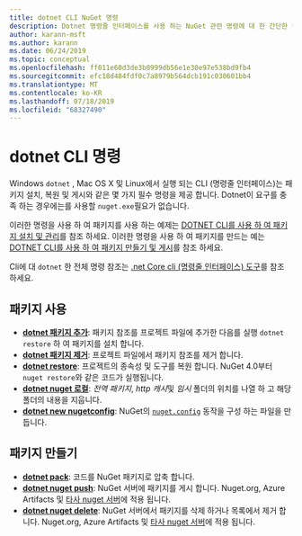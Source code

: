 ```yaml
---
title: dotnet CLI NuGet 명령
description: Dotnet 명령줄 인터페이스를 사용 하는 NuGet 관련 명령에 대 한 간단한 참조입니다.
author: karann-msft
ms.author: karann
ms.date: 06/24/2019
ms.topic: conceptual
ms.openlocfilehash: ff011e60d3de3b0999db56e1e30e97e538bd9fb4
ms.sourcegitcommit: efc18d484fdf0c7a8979b564dcb191c030601bb4
ms.translationtype: MT
ms.contentlocale: ko-KR
ms.lasthandoff: 07/18/2019
ms.locfileid: "68327490"
---
```

# <a name="dotnet-cli-commands"></a>dotnet CLI 명령

Windows `dotnet` , Mac OS X 및 Linux에서 실행 되는 CLI (명령줄 인터페이스)는 패키지 설치, 복원 및 게시와 같은 몇 가지 필수 명령을 제공 합니다. Dotnet이 요구를 충족 하는 경우에는를 사용할 `nuget.exe`필요가 없습니다.

이러한 명령을 사용 하 여 패키지를 사용 하는 예제는 [DOTNET CLI를 사용 하 여 패키지 설치 및 관리](../consume-packages/install-use-packages-dotnet-cli.md)를 참조 하세요. 이러한 명령을 사용 하 여 패키지를 만드는 예는 [DOTNET CLI를 사용 하 여 패키지 만들기 및 게시](../quickstart/create-and-publish-a-package-using-the-dotnet-cli.md)를 참조 하세요.

Cli에 대 `dotnet` 한 전체 명령 참조는 [.net Core cli (명령줄 인터페이스) 도구](/dotnet/core/tools/?tabs=netcore2x)를 참조 하세요.

## <a name="package-consumption"></a>패키지 사용

- [**dotnet 패키지 추가**](/dotnet/core/tools/dotnet-add-package): 패키지 참조를 프로젝트 파일에 추가한 다음를 실행 `dotnet restore` 하 여 패키지를 설치 합니다.
- [**dotnet 패키지 제거**](/dotnet/core/tools/dotnet-remove-package): 프로젝트 파일에서 패키지 참조를 제거 합니다.
- [**dotnet restore**](/dotnet/core/tools/dotnet-restore?tabs=netcore2x): 프로젝트의 종속성 및 도구를 복원 합니다. NuGet 4.0부터 `nuget restore`와 같은 코드가 실행됩니다.
- [**dotnet nuget 로컬**](/dotnet/core/tools/dotnet-nuget-locals): *전역 패키지*, *http 캐시*및 *임시* 폴더의 위치를 나열 하 고 해당 폴더의 내용을 지웁니다.
- [**dotnet new nugetconfig**](/dotnet/core/tools/dotnet-new): NuGet의 [`nuget.config`](../reference/nuget-config-file.md) 동작을 구성 하는 파일을 만듭니다.

## <a name="package-creation"></a>패키지 만들기

- [**dotnet pack**](/dotnet/core/tools/dotnet-pack?tabs=netcore2x): 코드를 NuGet 패키지로 압축 합니다.
- [**dotnet nuget push**](/dotnet/core/tools/dotnet-nuget-push): NuGet 서버에 패키지를 게시 합니다. Nuget.org, Azure Artifacts 및 [타사 nuget 서버](../hosting-packages/overview.md)에 적용 됩니다.
- [**dotnet nuget delete**](/dotnet/core/tools/dotnet-nuget-delete): NuGet 서버에서 패키지를 삭제 하거나 목록에서 제거 합니다. Nuget.org, Azure Artifacts 및 [타사 nuget 서버](../hosting-packages/overview.md)에 적용 됩니다.
